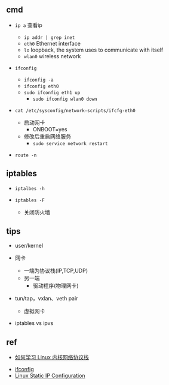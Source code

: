 
## cmd

+ `ip a`  查看ip
    + `ip addr | grep inet`
    + `eth0` Ethernet interface
    + `lo` loopback, the system uses to communicate with itself
    + `wlan0` wireless network
    
+ `ifconfig`
    + `ifconfig -a`
    + `ifconfig eth0`
    + `sudo ifconfig eth1 up`
        + `sudo ifconfig wlan0 down`

+ `cat /etc/sysconfig/network-scripts/ifcfg-eth0`
    + 启动网卡
        + ONBOOT=yes
    + 修改后重启网络服务
        + `sudo service network restart`


+ `route -n`


## iptables

+ `iptalbes -h`

+ `iptables -F` 
    + 关闭防火墙

## tips

+ user/kernel

+ 网卡
    + 一端为协议栈(IP,TCP,UDP)
    + 另一端
        + 驱动程序(物理网卡)

+ tun/tap，vxlan、veth pair 
    + 虚拟网卡

+ iptables vs ipvs

## ref

+ [如何学习 Linux 内核网络协议栈](https://segmentfault.com/a/1190000021227338)

<!-- others -->
+ [ifconfig](https://www.computerhope.com/unix/uifconfi.htm)
+ [Linux Static IP Configuration](https://www.linode.com/docs/guides/linux-static-ip-configuration/)
